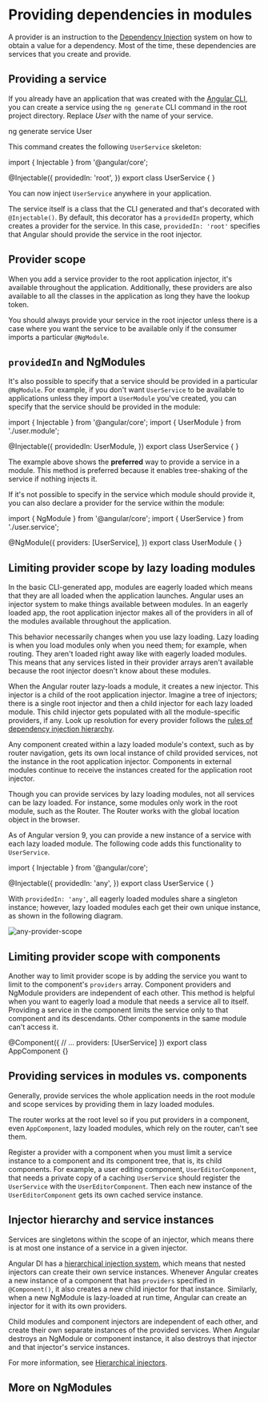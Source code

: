 # Providing dependencies in modules

A provider is an instruction to the [Dependency Injection](/guide/di) system on how to obtain a value for a dependency.
Most of the time, these dependencies are services that you create and provide.

## Providing a service

If you already have an application that was created with the [Angular CLI](/tools/cli), you can create a service using the `ng generate` CLI command in the root project directory.
Replace *User* with the name of your service.

<docs-code language="shell">

ng generate service User

</docs-code>

This command creates the following `UserService` skeleton:

<docs-code header="src/app/user.service.ts">
import { Injectable } from '@angular/core';

@Injectable({
  providedIn: 'root',
})
export class UserService {
}
</docs-code>

You can now inject `UserService` anywhere in your application.

The service itself is a class that the CLI generated and that's decorated with `@Injectable()`.
By default, this decorator has a `providedIn` property, which creates a provider for the service.
In this case, `providedIn: 'root'` specifies that Angular should provide the service in the root injector.

## Provider scope

When you add a service provider to the root application injector, it's available throughout the application.
Additionally, these providers are also available to all the classes in the application as long they have the lookup token.

You should always provide your service in the root injector unless there is a case where you want the service to be available only if the consumer imports a particular `@NgModule`.

## `providedIn` and NgModules

It's also possible to specify that a service should be provided in a particular `@NgModule`.
For example, if you don't want `UserService` to be available to applications unless they import a `UserModule` you've created, you can specify that the service should be provided in the module:

<docs-code header="src/app/user.service.ts" highlight="[5]">
import { Injectable } from '@angular/core';
import { UserModule } from './user.module';

@Injectable({
  providedIn: UserModule,
})
export class UserService {
}
</docs-code>

The example above shows the **preferred** way to provide a service in a module.
This method is preferred because it enables tree-shaking of the service if nothing injects it.

If it's not possible to specify in the service which module should provide it, you can also declare a provider for the service within the module:

<docs-code header="src/app/user.module.ts" highlight="[5]">
import { NgModule } from '@angular/core';
import { UserService } from './user.service';

@NgModule({
  providers: [UserService],
})
export class UserModule {
}
</docs-code>

## Limiting provider scope by lazy loading modules

In the basic CLI-generated app, modules are eagerly loaded which means that they are all loaded when the application launches.
Angular uses an injector system to make things available between modules.
In an eagerly loaded app, the root application injector makes all of the providers in all of the modules available throughout the application.

This behavior necessarily changes when you use lazy loading.
Lazy loading is when you load modules only when you need them; for example, when routing.
They aren't loaded right away like with eagerly loaded modules.
This means that any services listed in their provider arrays aren't available because the root injector doesn't know about these modules.

<!--todo: KW--Make diagram here -->
<!--todo: KW--per Misko: not clear if the lazy modules are siblings or grand-children. They are both depending on router structure. -->

When the Angular router lazy-loads a module, it creates a new injector.
This injector is a child of the root application injector.
Imagine a tree of injectors; there is a single root injector and then a child injector for each lazy loaded module.
This child injector gets populated with all the module-specific providers, if any.
Look up resolution for every provider follows the [rules of dependency injection hierarchy](/guide/di/hierarchical-dependency-injection#resolution-rules).

Any component created within a lazy loaded module's context, such as by router navigation, gets its own local instance of child provided services, not the instance in the root application injector.
Components in external modules continue to receive the instances created for the application root injector.

Though you can provide services by lazy loading modules, not all services can be lazy loaded.
For instance, some modules only work in the root module, such as the Router.
The Router works with the global location object in the browser.

As of Angular version 9, you can provide a new instance of a service with each lazy loaded module.
The following code adds this functionality to `UserService`.

<docs-code header="src/app/user.service.ts" highlight="[4]">
import { Injectable } from '@angular/core';

@Injectable({
  providedIn: 'any',
})
export class UserService {
}
</docs-code>

With `providedIn: 'any'`, all eagerly loaded modules share a singleton instance; however, lazy loaded modules each get their own unique instance, as shown in the following diagram.

<img alt="any-provider-scope" class="left" src="assets/content/images/guide/providers/any-provider.svg">

## Limiting provider scope with components

Another way to limit provider scope is by adding the service you want to limit to the component's `providers` array.
Component providers and NgModule providers are independent of each other.
This method is helpful when you want to eagerly load a module that needs a service all to itself.
Providing a service in the component limits the service only to that component and its descendants.
Other components in the same module can't access it.

<docs-code header="src/app/app.component.ts">
@Component({
  // ...
  providers: [UserService]
})
export class AppComponent {}
</docs-code>

## Providing services in modules vs. components

Generally, provide services the whole application needs in the root module and scope services by providing them in lazy loaded modules.

The router works at the root level so if you put providers in a component, even `AppComponent`, lazy loaded modules, which rely on the router, can't see them.

<!-- KW--Make a diagram here -->
Register a provider with a component when you must limit a service instance to a component and its component tree, that is, its child components.
For example, a user editing component, `UserEditorComponent`, that needs a private copy of a caching `UserService` should register the `UserService` with the `UserEditorComponent`.
Then each new instance of the `UserEditorComponent` gets its own cached service instance.

## Injector hierarchy and service instances

Services are singletons within the scope of an injector, which means there is at most one instance of a service in a given injector.

Angular DI has a [hierarchical injection system](/guide/di/hierarchical-dependency-injection), which means that nested injectors can create their own service instances.
Whenever Angular creates a new instance of a component that has `providers` specified in `@Component()`, it also creates a new child injector for that instance.
Similarly, when a new NgModule is lazy-loaded at run time, Angular can create an injector for it with its own providers.

Child modules and component injectors are independent of each other, and create their own separate instances of the provided services.
When Angular destroys an NgModule or component instance, it also destroys that injector and that injector's service instances.

For more information, see [Hierarchical injectors](guide/di/hierarchical-dependency-injection).

## More on NgModules

<docs-pill-row>
  <docs-pill href="/guide/ngmodules/singleton-services" title="Singleton Services"/>
  <docs-pill href="/guide/ngmodules/lazy-loading" title="Lazy Loading Modules"/>
  <docs-pill href="/guide/di/dependency-injection-providers" title="Dependency providers"/>
  <docs-pill href="/guide/ngmodules/faq" title="NgModule FAQ"/>
</docs-pill-row>
